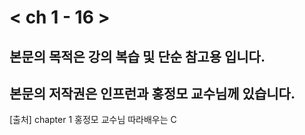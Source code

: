 # < ch 1 - 16 >
## 본문의 목적은 강의 복습 및 단순 참고용 입니다.
## 본문의 저작권은 인프런과 홍정모 교수님께 있습니다.

[출처] chapter 1 홍정모 교수님  따라배우는 C
